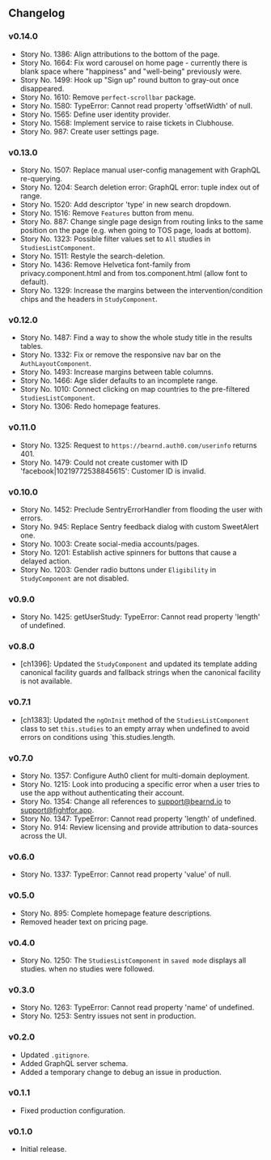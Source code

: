 ## Changelog

### v0.14.0

- Story No. 1386: Align attributions to the bottom of the page.
- Story No. 1664: Fix word carousel on home page - currently there is blank space where "happiness" and "well-being" previously were.
- Story No. 1499: Hook up "Sign up" round button to gray-out once disappeared.
- Story No. 1610: Remove `perfect-scrollbar` package.
- Story No. 1580: TypeError: Cannot read property 'offsetWidth' of null.
- Story No. 1565: Define user identity provider.
- Story No. 1568: Implement service to raise tickets in Clubhouse.
- Story No. 987: Create user settings page.

### v0.13.0

- Story No. 1507: Replace manual user-config management with GraphQL re-querying.
- Story No. 1204: Search deletion error: GraphQL error: tuple index out of range.
- Story No. 1520: Add descriptor 'type' in new search dropdown.
- Story No. 1516: Remove `Features` button from menu.
- Story No. 887: Change single page design from routing links to the same position on the page (e.g. when going to TOS page, loads at bottom).
- Story No. 1323: Possible filter values set to `All` studies in `StudiesListComponent`.
- Story No. 1511: Restyle the search-deletion.
- Story No. 1436: Remove Helvetica font-family from privacy.component.html and from tos.component.html (allow font to default).
- Story No. 1329: Increase the margins between the intervention/condition chips and the headers in `StudyComponent`.

### v0.12.0

- Story No. 1487: Find a way to show the whole study title in the results tables.
- Story No. 1332: Fix or remove the responsive nav bar on the `AuthLayoutComponent`.
- Story No. 1493: Increase margins between table columns.
- Story No. 1466: Age slider defaults to an incomplete range.
- Story No. 1010: Connect clicking on map countries to the pre-filtered `StudiesListComponent`.
- Story No. 1306: Redo homepage features.

### v0.11.0

- Story No. 1325: Request to `https://bearnd.auth0.com/userinfo` returns 401.
- Story No. 1479: Could not create customer with ID 'facebook|10219772538845615': Customer ID is invalid.

### v0.10.0

- Story No. 1452: Preclude SentryErrorHandler from flooding the user with errors.
- Story No. 945: Replace Sentry feedback dialog with custom SweetAlert one.
- Story No. 1003: Create social-media accounts/pages.
- Story No. 1201: Establish active spinners for buttons that cause a delayed action.
- Story No. 1203: Gender radio buttons under `Eligibility` in `StudyComponent` are not disabled.

### v0.9.0

- Story No. 1425: getUserStudy: TypeError: Cannot read property 'length' of undefined.

### v0.8.0

- [ch1396]: Updated the `StudyComponent` and updated its template adding canonical facility guards and fallback strings when the canonical facility is not available.

### v0.7.1

- [ch1383]: Updated the `ngOnInit` method of the `StudiesListComponent` class to set `this.studies` to an empty array when undefined to avoid errors on conditions using `this.studies.length.

### v0.7.0

- Story No. 1357: Configure Auth0 client for multi-domain deployment.
- Story No. 1215: Look into producing a specific error when a user tries to use the app without authenticating their account.
- Story No. 1354: Change all references to support@bearnd.io to support@fightfor.app.
- Story No. 1347: TypeError: Cannot read property 'length' of undefined.
- Story No. 914: Review licensing and provide attribution to data-sources across the UI.

### v0.6.0

- Story No. 1337: TypeError: Cannot read property 'value' of null.

### v0.5.0

- Story No. 895: Complete homepage feature descriptions.
- Removed header text on pricing page.

### v0.4.0

- Story No. 1250: The `StudiesListComponent` in `saved mode` displays all studies. when no studies were followed.

### v0.3.0

- Story No. 1263: TypeError: Cannot read property 'name' of undefined.
- Story No. 1253: Sentry issues not sent in production.

### v0.2.0

- Updated `.gitignore`.
- Added GraphQL server schema.
- Added a temporary change to debug an issue in production.

### v0.1.1

- Fixed production configuration.

### v0.1.0

- Initial release.
